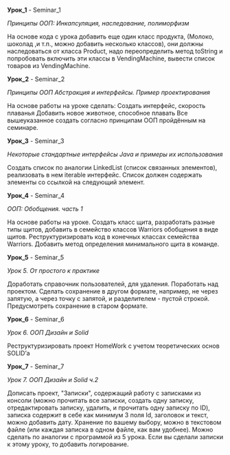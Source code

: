 **Урок_1**  - Seminar_1

*Принципы ООП: Инкапсуляция, наследование, полиморфизм*


На основе кода с урока добавить еще один класс продукта, (Молоко, шоколад ,и т.п., можно добавить несколько классов), они должны наследоваться от класса Product, надо переопределить метод toString и попробовать включить эти классы в VendingMachine, вывести список товаров из VendingMachine.

**Урок_2** - Seminar_2

*Принципы ООП Абстракция и интерфейсы. Пример проектирования*

На основе работы на уроке сделать:
Создать интерфейс, скорость плаванья
Добавить новое животное, способное плавать
Все вышеуказанное создать согласно принципам ООП пройдённым на семинаре.

**Урок_3** - Seminar_3

*Некоторые стандартные интерфейсы Java и примеры их использования*


Создать список по аналогии LinkedList (список связанных элементов), реализовать в нем iterable интерфейс. Список должен содержать элементы со ссылкой на следующий элемент.

**Урок_4** - Seminar_4

*ООП: Обобщения. часть 1*


На основе работы на уроке. Создать класс щита, разработать разные типы щитов, добавить в семейство классов Warriors обобщения в виде щитов. Реструктуризировать код в конечных классах семейства Warriors. Добавить метод определения минимального щита в команде.

**Урок_5** - Seminar_5

*Урок 5. От простого к практике*

Доработать справочник пользователей, для удаления. Поработать над проектом.
Сделать сохранение в другом формате, например, не через запятую, а через точку с запятой, и разделителем - пустой строкой. Предусмотреть сохранение в старом формате.

**Урок_6** - Seminar_6

*Урок 6. ООП Дизайн и Solid*

Реструктуризировать проект HomeWork с учетом теоретических основ SOLID’а

**Урок_7** - Seminar_7

*Урок 7. ООП Дизайн и Solid ч.2*



Дописать проект, "Записки", содержащий работу с записками из консоли (можно прочитать все записки, создать одну записку, отредактировать записку, удалить, и прочитать одну записку по ID), записка содержит в себе как минимум 3 поля Id, заголовок и текст, можно добавить дату. Хранение по вашему выбору, можно в текстовом файле (или каждая записка в одном файле, как вам удобнее). Можно сделать по аналогии с программой из 5 урока. Если вы сделали записки к этому уроку, то добавить логирование.
